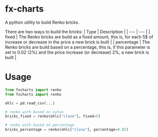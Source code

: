 # fx-charts
A python utility to build Renko bricks.

There are two ways to build the bricks:
| Type | Description |
| --- | --- |
| fixed | The Renko bricks are build as a fixed amount, this is, for each 5$ of increase or decrease in the price a new brick is built |
| percentage | The Renko bricks are build based on a percentage, this is, if this parameter is set to 0.02 (2%) and the price increase (or decrease) 2%, a new brick is built |


# Usage

```python
from fxcharts import renko
from fxcharts import renko

ohlc = pd.read_csv(...)

# renko with based on value
bricks_fixed = renko(ohlc["close"], fixed=5)

# renko with based on percentage
bricks_percentage = renko(ohlc["close"], percentage=0.02)
```